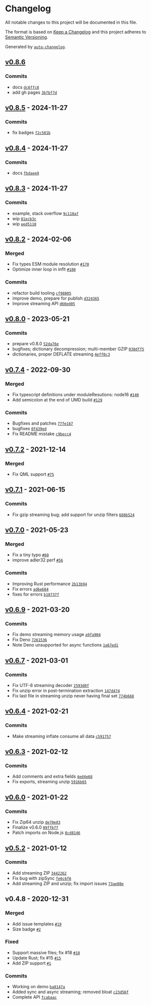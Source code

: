 # Changelog

All notable changes to this project will be documented in this file.

The format is based on [Keep a Changelog](https://keepachangelog.com/en/1.0.0/)
and this project adheres to [Semantic Versioning](https://semver.org/spec/v2.0.0.html).

Generated by [`auto-changelog`](https://github.com/CookPete/auto-changelog).

## [v0.8.6](https://github.com/substrate-system/fflate/compare/v0.8.5...v0.8.6)

### Commits

- docs [`dc6ffc8`](https://github.com/substrate-system/fflate/commit/dc6ffc893475e782089f8831f96ee89ad7e24002)
- add gh pages [`3bfbf7d`](https://github.com/substrate-system/fflate/commit/3bfbf7d73d5053a4ab7aff251644bb50432605d1)

## [v0.8.5](https://github.com/substrate-system/fflate/compare/v0.8.4...v0.8.5) - 2024-11-27

### Commits

- fix badges [`f2c581b`](https://github.com/substrate-system/fflate/commit/f2c581bc8bb8b326ab280edcace504b96ceb4efe)

## [v0.8.4](https://github.com/substrate-system/fflate/compare/v0.8.3...v0.8.4) - 2024-11-27

### Commits

- docs [`fbdaee9`](https://github.com/substrate-system/fflate/commit/fbdaee9b86182e5ca808ac60e88ed1e23662b1b5)

## [v0.8.3](https://github.com/substrate-system/fflate/compare/v0.8.2...v0.8.3) - 2024-11-27

### Commits

- example, stack overflow [`9c118af`](https://github.com/substrate-system/fflate/commit/9c118af87d34c9e2d3f589965299f3e02ac90dd9)
- wip [`81ecb3c`](https://github.com/substrate-system/fflate/commit/81ecb3c4f3f92d4b9c956e0dc34b67c8085cbd3c)
- wip [`eed5110`](https://github.com/substrate-system/fflate/commit/eed51100d53e6bc916d1c25ad99916e75989894d)

## [v0.8.2](https://github.com/substrate-system/fflate/compare/v0.8.0...v0.8.2) - 2024-02-06

### Merged

- Fix types ESM module resolution [`#170`](https://github.com/substrate-system/fflate/pull/170)
- Optimize inner loop in inflt [`#180`](https://github.com/substrate-system/fflate/pull/180)

### Commits

- refactor build tooling [`cf98805`](https://github.com/substrate-system/fflate/commit/cf98805b3bd82351db12300c87f43d61300d10e1)
- improve demo, prepare for publish [`d324365`](https://github.com/substrate-system/fflate/commit/d3243651cb142e3e04f3e4bc037b9e985878f444)
- Improve streaming API [`d60ed05`](https://github.com/substrate-system/fflate/commit/d60ed055260d423ca0f2d7ac3be1716678f6e549)

## [v0.8.0](https://github.com/substrate-system/fflate/compare/v0.7.4...v0.8.0) - 2023-05-21

### Commits

- prepare v0.8.0 [`52da76e`](https://github.com/substrate-system/fflate/commit/52da76efb53406034eaf8f65fa6c4979dc197924)
- bugfixes; dictionary decompression; multi-member GZIP [`038dff5`](https://github.com/substrate-system/fflate/commit/038dff5a2cfdf2d0153bfd1cff6c10fc573b0347)
- dictionaries, proper DEFLATE streaming [`4eff0c3`](https://github.com/substrate-system/fflate/commit/4eff0c37d5eb92c4f3273a582dae1ad688772261)

## [v0.7.4](https://github.com/substrate-system/fflate/compare/v0.7.2...v0.7.4) - 2022-09-30

### Merged

- Fix typescript definitions under moduleResutions: node16 [`#140`](https://github.com/substrate-system/fflate/pull/140)
- Add semicolon at the end of UMD build [`#129`](https://github.com/substrate-system/fflate/pull/129)

### Commits

- Bugfixes and patches [`77fe167`](https://github.com/substrate-system/fflate/commit/77fe167fe04036727f88ba2342288fe083c2a4ac)
- bugfixes [`0f439ed`](https://github.com/substrate-system/fflate/commit/0f439ed3293b1da1f439fbbc5125b1097b75d3ac)
- Fix README mistake [`c9becc4`](https://github.com/substrate-system/fflate/commit/c9becc4b9e17d77b84cb6c6b704706ff0bddb5e2)

## [v0.7.2](https://github.com/substrate-system/fflate/compare/v0.7.1...v0.7.2) - 2021-12-14

### Merged

- Fix QML support [`#75`](https://github.com/substrate-system/fflate/pull/75)

## [v0.7.1](https://github.com/substrate-system/fflate/compare/v0.7.0...v0.7.1) - 2021-06-15

### Commits

- Fix gzip streaming bug; add support for unzip filters [`688b524`](https://github.com/substrate-system/fflate/commit/688b524f8cb5941c273f940b1215ccb1449dff31)

## [v0.7.0](https://github.com/substrate-system/fflate/compare/v0.6.9...v0.7.0) - 2021-05-23

### Merged

- Fix a tiny typo [`#60`](https://github.com/substrate-system/fflate/pull/60)
- improve adler32 perf [`#56`](https://github.com/substrate-system/fflate/pull/56)

### Commits

- Improving Rust performance [`2b13b94`](https://github.com/substrate-system/fflate/commit/2b13b94b78c878b24f0c5bfcf46afb28c03b5179)
- Fix errors [`ad6e684`](https://github.com/substrate-system/fflate/commit/ad6e684cc51716bd2417841e08ef7c829d357e1e)
- fixes for errors [`b18737f`](https://github.com/substrate-system/fflate/commit/b18737f53f05dd356b4ec68ffd5c241b4c4adabf)

## [v0.6.9](https://github.com/substrate-system/fflate/compare/v0.6.7...v0.6.9) - 2021-03-20

### Commits

- Fix demo streaming memory usage [`a9fa904`](https://github.com/substrate-system/fflate/commit/a9fa904e54ad5f4f2a13e34591eed5ca1d9ba585)
- Fix Deno [`7261536`](https://github.com/substrate-system/fflate/commit/7261536e5a83fbf3a9b9426ba1d0b52088f10b17)
- Note Deno unsupported for async functions [`1a67ed1`](https://github.com/substrate-system/fflate/commit/1a67ed14e6ec1f983a576131e6dad15cc1b634b2)

## [v0.6.7](https://github.com/substrate-system/fflate/compare/v0.6.4...v0.6.7) - 2021-03-01

### Commits

- Fix UTF-8 streaming decoder [`2593d0f`](https://github.com/substrate-system/fflate/commit/2593d0f4fcfb947d89148f817eb4a5bf67a0aa99)
- Fix unzip error in post-termination extraction [`147d474`](https://github.com/substrate-system/fflate/commit/147d47409e223ba152a6329d4d48bd146e63bda8)
- Fix last file in streaming unzip never having final set [`774b668`](https://github.com/substrate-system/fflate/commit/774b6688918a4fed5064522e4da22b9f075869ea)

## [v0.6.4](https://github.com/substrate-system/fflate/compare/v0.6.3...v0.6.4) - 2021-02-21

### Commits

- Make streaming inflate consume all data [`c591757`](https://github.com/substrate-system/fflate/commit/c591757bd91e10d0e9645a3aa19629d91500bfd0)

## [v0.6.3](https://github.com/substrate-system/fflate/compare/v0.6.0...v0.6.3) - 2021-02-12

### Commits

- Add comments and extra fields [`4ed4e68`](https://github.com/substrate-system/fflate/commit/4ed4e682e7870641199405dbef2f5ed96caa5612)
- Fix exports, streaming unzip [`5916b65`](https://github.com/substrate-system/fflate/commit/5916b654597e85a331a8a7a678484cdea5df5727)

## [v0.6.0](https://github.com/substrate-system/fflate/compare/v0.5.2...v0.6.0) - 2021-01-22

### Commits

- Fix Zip64 unzip [`de70e83`](https://github.com/substrate-system/fflate/commit/de70e83f069c9faf4c2a3439ac8b1514a41b46cc)
- Finalize v0.6.0 [`09ffbff`](https://github.com/substrate-system/fflate/commit/09ffbff82ba535ddea34bb947f45c32ba615b420)
- Patch imports on Node.js [`8cd8146`](https://github.com/substrate-system/fflate/commit/8cd81460b67bb2c92c6549ea51ca7bbb2c8c9869)

## [v0.5.2](https://github.com/substrate-system/fflate/compare/v0.4.8...v0.5.2) - 2021-01-12

### Commits

- Add streaming ZIP [`3442262`](https://github.com/substrate-system/fflate/commit/3442262c83be27df13910b4bb58c9a761cffe031)
- Fix bug with zipSync [`fe6c6f6`](https://github.com/substrate-system/fflate/commit/fe6c6f65420a24da83aa87394f09a7309ac13c07)
- Add streaming ZIP and unzip; fix import issues [`73ae08e`](https://github.com/substrate-system/fflate/commit/73ae08efeea76aef410a6b194b18c75633895733)

## v0.4.8 - 2020-12-31

### Merged

- Add issue templates [`#19`](https://github.com/substrate-system/fflate/pull/19)
- Size badge [`#2`](https://github.com/substrate-system/fflate/pull/2)

### Fixed

- Support massive files; fix #18 [`#18`](https://github.com/substrate-system/fflate/issues/18)
- Update Rust; fix #15 [`#15`](https://github.com/substrate-system/fflate/issues/15)
- Add ZIP support [`#1`](https://github.com/substrate-system/fflate/issues/1)

### Commits

- Working on demo [`ba8147a`](https://github.com/substrate-system/fflate/commit/ba8147a1aad4f350be3418b8033eebc0af22740b)
- Added sync and async streaming; removed bloat [`c23d56f`](https://github.com/substrate-system/fflate/commit/c23d56f29dde8197f47adf99b4c9cd63e52cc65c)
- Complete API [`fcabaac`](https://github.com/substrate-system/fflate/commit/fcabaac4878dae61eda2963cbee61bdcc121bc2f)

